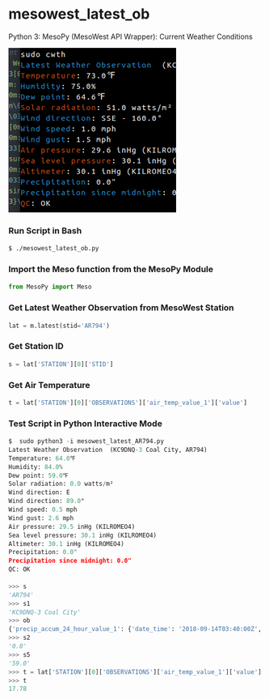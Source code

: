# mesowest_latest_ob
Python 3: MesoPy (MesoWest API Wrapper): Current Weather Conditions

![img]

### Run Script in Bash

```sh
$ ./mesowest_latest_ob.py
```

### Import the Meso function from the MesoPy Module

```py
from MesoPy import Meso
```

### Get Latest Weather Observation from MesoWest Station

```py
lat = m.latest(stid='AR794')
```

### Get Station ID

```py
s = lat['STATION'][0]['STID']
```

### Get Air Temperature

```py
t = lat['STATION'][0]['OBSERVATIONS']['air_temp_value_1']['value']
```

### Test Script in Python Interactive Mode

```py
$  sudo python3 -i mesowest_latest_AR794.py 
Latest Weather Observation  (KC9DNQ-3 Coal City, AR794)
Temperature: 64.0℉
Humidity: 84.0%
Dew point: 59.0℉
Solar radiation: 0.0 watts/m²
Wind direction: E
Wind direction: 89.0°
Wind speed: 0.5 mph
Wind gust: 2.6 mph
Air pressure: 29.5 inHg (KILROMEO4)
Sea level pressure: 30.1 inHg (KILROMEO4)
Altimeter: 30.1 inHg (KILROMEO4)
Precipitation: 0.0"
Precipitation since midnight: 0.0"
QC: OK

>>> s
'AR794'
>>> s1
'KC9DNQ-3 Coal City'
>>> ob
{'precip_accum_24_hour_value_1': {'date_time': '2018-09-14T03:40:00Z', 'value': 0.0}, 'solar_radiation_value_1': {'date_time': '2018-09-14T03:40:00Z', 'value': 0.0}, 'wind_gust_value_1': {'date_time': '2018-09-14T03:40:00Z', 'value': 2.23}, 'dew_point_temperature_value_1d': {'date_time': '2018-09-14T03:40:00Z', 'value': 15.02}, 'wind_cardinal_direction_value_1d': {'date_time': '2018-09-14T03:40:00Z', 'value': 'E'}, 'pressure_value_1d': {'date_time': '2018-09-14T03:40:00Z', 'value': 99981.4}, 'wind_direction_value_1': {'date_time': '2018-09-14T03:40:00Z', 'value': 89.0}, 'sea_level_pressure_value_1d': {'date_time': '2018-09-14T03:40:00Z', 'value': 101870.6}, 'precip_accum_since_local_midnight_value_1': {'date_time': '2018-09-14T03:40:00Z', 'value': 0.0}, 'altimeter_value_1': {'date_time': '2018-09-14T03:40:00Z', 'value': 101896.38}, 'air_temp_value_1': {'date_time': '2018-09-14T03:40:00Z', 'value': 17.78}, 'qc_value_1': {'date_time': '2014-10-06T23:36:00Z', 'value': 2.0}, 'wind_speed_value_1': {'date_time': '2018-09-14T03:40:00Z', 'value': 0.45}, 'relative_humidity_value_1': {'date_time': '2018-09-14T03:40:00Z', 'value': 84.0}}
>>> s2
'0.0'
>>> s5
'59.0'
>>> t = lat['STATION'][0]['OBSERVATIONS']['air_temp_value_1']['value']
>>> t
17.78
```

[img]: https://github.com/nick3499/mesowest_latest_ob/blob/master/display_example.png "display of script in Bash"
